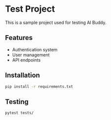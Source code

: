 # Test Project

This is a sample project used for testing AI Buddy.

## Features
- Authentication system
- User management
- API endpoints

## Installation
```bash
pip install -r requirements.txt
```

## Testing
```bash
pytest tests/
```